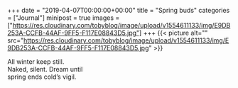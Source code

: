 +++
date = "2019-04-07T00:00:00+00:00"
title = "Spring buds"
categories = ["Journal"]
minipost = true
images = ["https://res.cloudinary.com/tobyblog/image/upload/v1554611133/img/E9DB253A-CCFB-44AF-9FF5-F117E08843D5.jpg"]
+++
{{< picture alt="" src="https://res.cloudinary.com/tobyblog/image/upload/v1554611133/img/E9DB253A-CCFB-44AF-9FF5-F117E08843D5.jpg" >}}

All winter keep still.<br>
Naked, silent. Dream until<br>
spring ends cold’s vigil.
